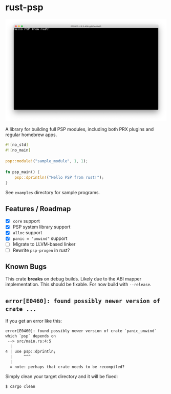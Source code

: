 # rust-psp

![PPSSPP Screenshot](ppsspp-hello-world.png)

A library for building full PSP modules, including both PRX plugins and regular
homebrew apps.

```rust
#![no_std]
#![no_main]

psp::module!("sample_module", 1, 1);

fn psp_main() {
    psp::dprintln!("Hello PSP from rust!");
}
```

See `examples` directory for sample programs.

## Features / Roadmap

- [x] `core` support
- [x] PSP system library support
- [x] `alloc` support
- [x] `panic = "unwind"` support
- [ ] Migrate to LLVM-based linker
- [ ] Rewrite `psp-prxgen` in rust?

## Known Bugs

This crate **breaks** on debug builds. Likely due to the ABI mapper
implementation. This should be fixable. For now build with `--release`.

## `error[E0460]: found possibly newer version of crate ...`

If you get an error like this:

```
error[E0460]: found possibly newer version of crate `panic_unwind` which `psp` depends on
 --> src/main.rs:4:5
  |
4 | use psp::dprintln;
  |     ^^^
  |
  = note: perhaps that crate needs to be recompiled?
```

Simply clean your target directory and it will be fixed:

```sh
$ cargo clean
```
